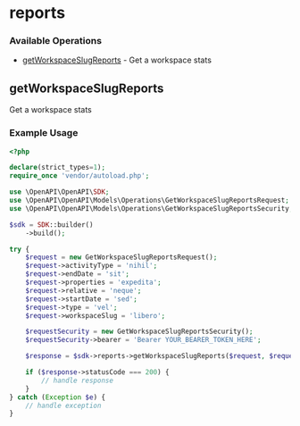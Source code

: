 # reports

### Available Operations

* [getWorkspaceSlugReports](#getworkspaceslugreports) - Get a workspace stats

## getWorkspaceSlugReports

Get a workspace stats

### Example Usage

```php
<?php

declare(strict_types=1);
require_once 'vendor/autoload.php';

use \OpenAPI\OpenAPI\SDK;
use \OpenAPI\OpenAPI\Models\Operations\GetWorkspaceSlugReportsRequest;
use \OpenAPI\OpenAPI\Models\Operations\GetWorkspaceSlugReportsSecurity;

$sdk = SDK::builder()
    ->build();

try {
    $request = new GetWorkspaceSlugReportsRequest();
    $request->activityType = 'nihil';
    $request->endDate = 'sit';
    $request->properties = 'expedita';
    $request->relative = 'neque';
    $request->startDate = 'sed';
    $request->type = 'vel';
    $request->workspaceSlug = 'libero';

    $requestSecurity = new GetWorkspaceSlugReportsSecurity();
    $requestSecurity->bearer = 'Bearer YOUR_BEARER_TOKEN_HERE';

    $response = $sdk->reports->getWorkspaceSlugReports($request, $requestSecurity);

    if ($response->statusCode === 200) {
        // handle response
    }
} catch (Exception $e) {
    // handle exception
}
```
